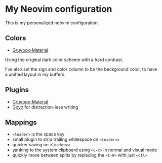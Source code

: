 My Neovim configuration
===

This is my personalized neovim configuration.

## Colors
- [Gruvbox-Material](https://github.com/sainnhe/gruvbox-material)

Using the original dark color scheme with a hard contrast.

I've also set the sign and color column to be the background color, to have a
unified layout in my buffers.

## Plugins
- [Gruvbox-Material](https://github.com/sainnhe/gruvbox-material)
- [Goyo](https://github.com/junegunn/goyo.vim) for distraction-less writing

## Mappings
- `<leader>` is the space key
- small plugin to strip trailing whitespace on `<leader>x`
- quicker saving on `<leader>w`
- yanking to the system clipboard using `<C-c>` in normal and visual mode
- quickly move between splits by replacing the `<C-W>` with just `<Ctl>`

